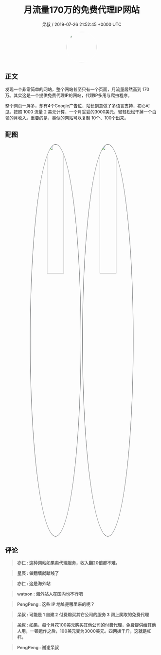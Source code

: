 <h1 align="center">月流量170万的免费代理IP网站</h1>
<p align="center">
    <a>呆叔 / 2019-07-26 21:52:45 &#43;0000 UTC</a>
</p>

<div align="center">
    <img src="https://images.zsxq.com/FrmaBiF9qw7bx3WB6FfXParRpG8e?e=1590940799&amp;token=kIxbL07-8jAj8w1n4s9zv64FuZZNEATmlU_Vm6zD:d52mBUFtdOX4W5WH6h365-JE6kw=" width="100" height="100" style="border:1px solid;border-radius:50%; color:#ffffff"/>
</div>

## 正文

<div>
发现一个非常简单的网站，整个网站甚至只有一个页面，月流量居然高到 170 万。其实这是一个提供免费代理IP的网站，代理IP多用与爬虫程序。

整个网页一屏多，却有4个Google广告位，站长刻意做了多语言支持，初心可见。按照 1000 流量 2 美元计算，一个月妥妥的3000美元，轻轻松松干掉一个白领的月收入。重要的是，类似的网站可以复制 10个、100个出来。
</div>

## 配图
<div class="image" align="center">

<img src="https://images.zsxq.com/FuptRL85qU-h9yisVrwCmxERBrtZ?imageMogr2/auto-orient/thumbnail/800x/format/jpg/blur/1x0/quality/75&amp;e=1590940799&amp;token=kIxbL07-8jAj8w1n4s9zv64FuZZNEATmlU_Vm6zD:tP6uPQvtaT2z3LkwoSSY9uEYByk=" width="33%" height="33%" style="border:1px solid;border-radius:50%; color:#3c3f41"/>

<img src="https://images.zsxq.com/Fp0oM9zWj6gIySgX-MhLtWvJfBcH?imageMogr2/auto-orient/thumbnail/800x/format/jpg/blur/1x0/quality/75&amp;e=1590940799&amp;token=kIxbL07-8jAj8w1n4s9zv64FuZZNEATmlU_Vm6zD:Nrgy0uoCr2AnZ8IG9kTB6Zw_PyE=" width="33%" height="33%" style="border:1px solid;border-radius:50%; color:#3c3f41"/>

</div>

## 评论

<div align="left">
<div>

<blockquote >
<span> <strong>亦仁 : 这种网站如果卖代理服务，收入翻20倍都不难。 </strong></span>
</blockquote>

<blockquote >
<span> <strong>星辰 : 做翻墙就踏线了 </strong></span>
</blockquote>

<blockquote >
<span> <strong>亦仁 : 这是海外站 </strong></span>
</blockquote>

<blockquote >
<span> <strong>watson : 海外站人在国内也不行吧 </strong></span>
</blockquote>

<blockquote >
<span> <strong>PengPeng : 这些 IP 地址是哪里来的呢？ </strong></span>
</blockquote>

<blockquote >
<span> <strong>呆叔 : 可能是
1 自建
2 付费购买其它公司的服务
3 网上爬取的免费代理 </strong></span>
</blockquote>

<blockquote >
<span> <strong>呆叔 : 如果，每个月花100美元购买其他公司的付费代理，免费提供给其他人用，一顿运作之后，100美元变为3000美元。四两拨千斤，这就是杠杆。 </strong></span>
</blockquote>

<blockquote >
<span> <strong>PengPeng : 谢谢呆叔 </strong></span>
</blockquote>

</div>
</div>